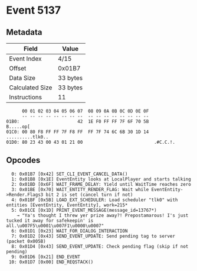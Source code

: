 # Event 5137

## Metadata

| Field           | Value    |
|-----------------|----------|
| Event Index     | 4/15     |
| Offset          | 0x01B7   |
| Data Size       | 33 bytes |
| Calculated Size | 33 bytes |
| Instructions    | 11       |

```
      00 01 02 03 04 05 06 07  08 09 0A 0B 0C 0D 0E 0F
      -- -- -- -- -- -- -- --  -- -- -- -- -- -- -- --
01B0:                      42  1E F0 FF FF 7F 6F 70 5B         B.....op[
01C0: 00 80 F8 FF FF 7F F8 FF  FF 7F 74 6C 6B 30 1D 14  ..........tlk0..
01D0: 80 23 43 00 43 01 21 00                           .#C.C.!.        
```

## Opcodes

```
  0: 0x01B7 [0x42] SET_CLI_EVENT_CANCEL_DATA()
  1: 0x01B8 [0x1E] EventEntity looks at LocalPlayer and starts talking
  2: 0x01BD [0x6F] WAIT_FRAME_DELAY: Yield until WaitTime reaches zero
  3: 0x01BE [0x70] WAIT_ENTITY_RENDER_FLAG: Wait while EventEntity->Render.Flags3 bit 2 is set (cancel turn if not)
  4: 0x01BF [0x5B] LOAD_EXT_SCHEDULER: Load scheduler "tlk0" with entities [EventEntity, EventEntity], work=215*
  5: 0x01CE [0x1D] PRINT_EVENT_MESSAGE(message_id=13767*)
    → "Ya's thought I threw yer prize away?! Prepostamarous! I's just tucked it away for safekeepin' is all.\u007F5\u0001\u007F1\u0000\u0007"
  6: 0x01D1 [0x23] WAIT_FOR_DIALOG_INTERACTION
  7: 0x01D2 [0x43] SEND_EVENT_UPDATE: Send pending tag to server (packet 0x005B)
  8: 0x01D4 [0x43] SEND_EVENT_UPDATE: Check pending flag (skip if not pending)
  9: 0x01D6 [0x21] END_EVENT
 10: 0x01D7 [0x00] END_REQSTACK()
```
